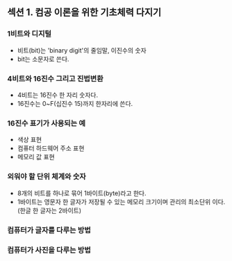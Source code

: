 ## 섹션 1. 컴공 이론을 위한 기초체력 다지기

### 1비트와 디지털

- 비트(bit)는 'binary digit'의 줄임말, 이진수의 숫자
- bit는 소문자로 쓴다.

### 4비트와 16진수 그리고 진법변환

- 4비트는 16진수 한 자리 숫자다.
- 16진수는 0~F(십진수 15)까지 한자리에 쓴다.

### 16진수 표기가 사용되는 예

- 색상 표현
- 컴퓨터 하드웨어 주소 표현
- 메모리 값 표현

### 외워야 할 단위 체계와 숫자

- 8개의 비트를 하나로 묶어 1바이트(byte)라고 한다.
- 1바이트는 영문자 한 글자가 저장될 수 있는 메모리 크기이며 관리의 최소단위 이다.(한글 한 글자는 2바이트)

### 컴퓨터가 글자를 다루는 방법

### 컴퓨터가 사진을 다루는 방법
